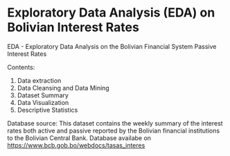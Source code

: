 # Exploratory Data Analysis (EDA) on Bolivian Interest Rates
EDA - Exploratory Data Analysis on the Bolivian Financial System Passive Interest Rates

Contents: 
1. Data extraction
2. Data Cleansing and Data Mining
3. Dataset Summary
4. Data Visualization
5. Descriptive Statistics

Database source: This dataset contains the weekly summary of the interest rates both active and passive reported by the Bolivian financial institutions to the Bolivian Central Bank. Database availabe on https://www.bcb.gob.bo/webdocs/tasas_interes
